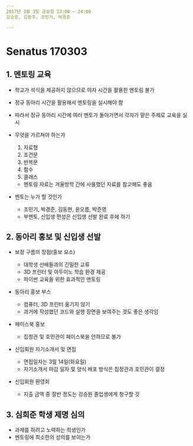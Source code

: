 ```yaml
---
2017년 3월 3일 금요일 23:00 ~ 24:00  
강승원, 김동주, 조민기, 박경준

---
```


# Senatus 170303

## 1. 멘토링 교육
- 학교가 석식을 제공하지 않으므로 야자 시간을 활용한 멘토링 불가
- 정규 동아리 시간을 활용해서 멘토링을 실시해야 함
- 따라서 정규 동아리 시간에 여러 멘토가 돌아가면서 각자가 맡은 주제로 교육을 실시

- 무엇을 가르쳐야 하는가
    1. 자료형
    2. 조건문
    3. 반복문
    4. 함수
    5. 클래스
    
    - 멘토링 자료는 겨울방학 간에 사용했던 자료를 참고해도 좋음

- 멘토는 누가 할 것인가
    - 조민기, 박경준, 김동현, 윤오름, 박준영
    - 부멘토, 신입생 편성은 신입생 선발 완료 후에 하기

## 2. 동아리 홍보 및 신입생 선발
- 보정 구름의 장점(홍보 요소)
    - 대학생 선배들과의 긴밀한 교류
    - 3D 프린터 및 아두이노 학습 환경 제공
    - 파이썬 교육을 위한 효과적인 멘토링

- 동아리 홍보 부스
    - 컴퓨터, 3D 프린터 옮기지 않기
    - 과거에 작성했던 코드와 실행 장면을 보여주는 것도 좋은 생각임

- 페이스북 홍보
    - 집정관 및 호민관이 페이스북을 안하므로 불가

- 신입회원 자기소개서 및 면접
    - 면접일자는 3월 14일(화요일)
    - 자기소개서 마감 일자 및 양식 배포 방식은 집정관과 호민관이 결정

- 신입회원 환영회
    - 지출 금액 중 절반 정도는 강승원 졸업생에게 청구할 것

## 3. 심희준 학생 제명 심의
- 과제를 하려고 노력하는 학생인가
- 멘토링에 최소한의 성의를 보이는가